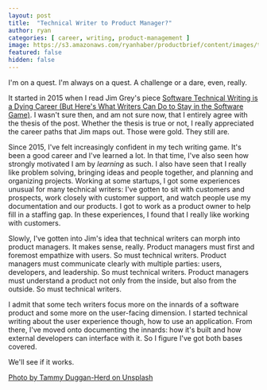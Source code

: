 ```yaml
---
layout: post
title:  "Technical Writer to Product Manager?"
author: ryan
categories: [ career, writing, product-management ]
image: https://s3.amazonaws.com/ryanhaber/productbrief/content/images/tammy-duggan-herd-771718-unsplash.jpg
featured: false
hidden: false
---
```


I'm on a quest. I'm always on a quest. A challenge or a dare, even, really.

It started in 2015 when I read Jim Grey's piece [Software Technical Writing is a Dying Career (But Here's What Writers Can Do to Stay in the Software Game)](https://softwaresaltmines.com/2015/06/16/software-technical-writing-dying/). I wasn't sure then, and am not sure now, that I entirely agree with the thesis of the post. Whether the thesis is true or not, I really appreciated the career paths that Jim maps out. Those were gold. They still are.

Since 2015, I've felt increasingly confident in my tech writing game. It's been a good career and I've learned a lot. In that time, I've also seen how strongly motivated I am by *learning* as such. I also have seen that I really like problem solving, bringing ideas and people together, and planning and organizing projects. Working at some startups, I got some experiences unusual for many technical writers: I've gotten to sit with customers and prospects, work closely with customer support, and watch people use my documentation and our products. I got to work as a product owner to help fill in a staffing gap. In these experiences, I found that I really like working with customers.

Slowly, I've gotten into Jim's idea that technical writers can morph into product managers. It makes sense, really. Product managers must first and foremost empathize with users. So must technical writers. Product managers must communicate clearly with multiple parties: users, developers, and leadership. So must technical writers. Product managers must understand a product not only from the inside, but also from the outside. So must technical writers.

I admit that some tech writers focus more on the innards of a software product and some more on the user-facing dimension. I started technical writing about the user experience though, how to use an application. From there, I've moved onto documenting the innards: how it's built and how external developers can interface with it. So I figure I've got both bases covered.

We'll see if it works. 

[Photo by Tammy Duggan-Herd on Unsplash](https://unsplash.com/photos/huSZMy_MDkk)
